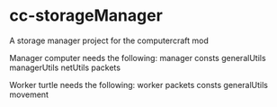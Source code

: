 # cc-storageManager
A storage manager project for the computercraft mod

Manager computer needs the following:
  manager
  consts
  generalUtils
  managerUtils
  netUtils
  packets
  
Worker turtle needs the following:
  worker
  packets
  consts
  generalUtils
  movement
